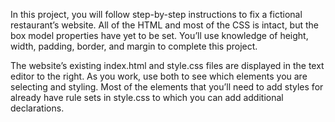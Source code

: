 In this project, you will follow step-by-step instructions to fix a fictional restaurant’s website. All of the HTML and most of the CSS is intact, but the box model properties have yet to be set. You’ll use knowledge of height, width, padding, border, and margin to complete this project.

The website’s existing index.html and style.css files are displayed in the text editor to the right. As you work, use both to see which elements you are selecting and styling. Most of the elements that you’ll need to add styles for already have rule sets in style.css to which you can add additional declarations.